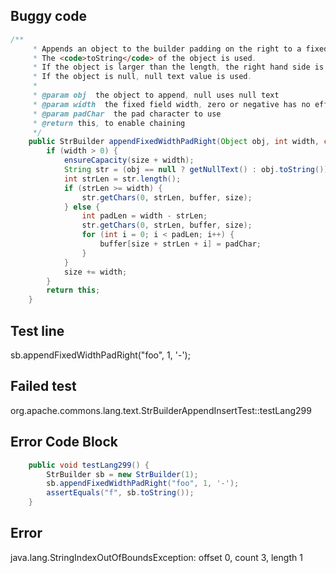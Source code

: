 

## Buggy code
```java
/**
     * Appends an object to the builder padding on the right to a fixed length.
     * The <code>toString</code> of the object is used.
     * If the object is larger than the length, the right hand side is lost.
     * If the object is null, null text value is used.
     * 
     * @param obj  the object to append, null uses null text
     * @param width  the fixed field width, zero or negative has no effect
     * @param padChar  the pad character to use
     * @return this, to enable chaining
     */
    public StrBuilder appendFixedWidthPadRight(Object obj, int width, char padChar) {
        if (width > 0) {
            ensureCapacity(size + width);
            String str = (obj == null ? getNullText() : obj.toString());
            int strLen = str.length();
            if (strLen >= width) {
                str.getChars(0, strLen, buffer, size);
            } else {
                int padLen = width - strLen;
                str.getChars(0, strLen, buffer, size);
                for (int i = 0; i < padLen; i++) {
                    buffer[size + strLen + i] = padChar;
                }
            }
            size += width;
        }
        return this;
    }
```

## Test line
sb.appendFixedWidthPadRight("foo", 1, '-');

## Failed test
org.apache.commons.lang.text.StrBuilderAppendInsertTest::testLang299

## Error Code Block
```java
    public void testLang299() {
        StrBuilder sb = new StrBuilder(1);
        sb.appendFixedWidthPadRight("foo", 1, '-');
        assertEquals("f", sb.toString());
    }
```

## Error
java.lang.StringIndexOutOfBoundsException: offset 0, count 3, length 1